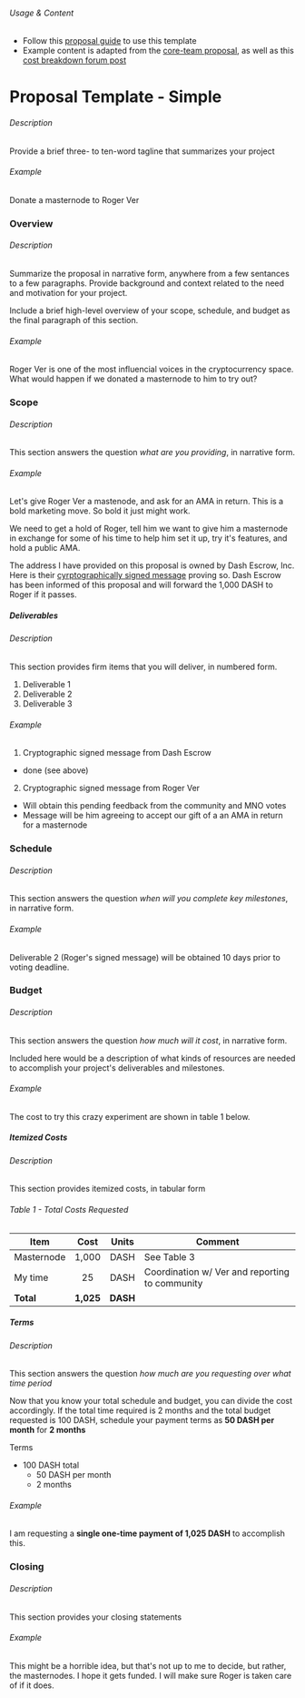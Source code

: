 ###### Usage & Content
* Follow this [proposal guide](https://github.com/dashcommunity/guides/blob/master/create_proposal_from_template.md) to use this template
* Example content is adapted from the [core-team proposal](https://www.dashcentral.org/p/core-team), as well as this [cost breakdown forum post](https://www.dash.org/forum/threads/core-proposal-split-proposal.9188/) 

# Proposal Template - Simple

###### Description
Provide a brief three- to ten-word tagline that summarizes your project 

###### Example
Donate a masternode to Roger Ver

### Overview

###### Description
Summarize the proposal in narrative form, anywhere from a few sentances to a few paragraphs.  Provide background and context related to the need and motivation for your project.  

Include a brief high-level overview of your scope, schedule, and budget as the final paragraph of this section.

###### Example
Roger Ver is one of the most influencial voices in the cryptocurrency space.  What would happen if we donated a masternode to him to try out?

### Scope

###### Description
This section answers the question *what are you providing*, in narrative form.

###### Example
Let's give Roger Ver a mastenode, and ask for an AMA in return.  This is a bold marketing move.  So bold it just might work.

We need to get a hold of Roger, tell him we want to give him a masternode in exchange for some of his time to help him set it up, try it's features, and hold a public AMA.  

The address I have provided on this proposal is owned by Dash Escrow, Inc.  Here is their [cyrptographically signed message](dummylink) proving so.  Dash Escrow has been informed of this proposal and will forward the 1,000 DASH to Roger if it passes. 

##### Deliverables

###### Description
This section provides firm items that you will deliver, in numbered form.

1. Deliverable 1
2. Deliverable 2
3. Deliverable 3

###### Example

1. Cryptographic signed message from Dash Escrow 
  * done (see above)
2. Cryptographic signed message from Roger Ver
  * Will obtain this pending feedback from the community and MNO votes
  * Message will be him agreeing to accept our gift of a an AMA in return for a masternode

### Schedule

###### Description
This section answers the question *when will you complete key milestones*, in narrative form.  

###### Example

Deliverable 2 (Roger's signed message) will be obtained 10 days prior to voting deadline. 

### Budget

###### Description
This section answers the question *how much will it cost*, in narrative form.  

Included here would be a description of what kinds of resources are needed to accomplish your project's deliverables and milestones.  

###### Example

The cost to try this crazy experiment are shown in table 1 below.

##### Itemized Costs

###### Description
This section provides itemized costs, in tabular form

###### Table 1 - Total Costs Requested
|   Item        |    Cost   |   Units  |                       Comment                   |
|---------------|:---------:|:--------:|-------------------------------------------------|
| Masternode    |   1,000   |    DASH  | See Table 3                                     |
| My time       |      25   |    DASH  | Coordination w/ Ver and reporting to community  |
| **Total**     | **1,025** | **DASH** |                                                 |

##### Terms

###### Description
This section answers the question *how much are you requesting over what time period*

Now that you know your total schedule and budget, you can divide the cost accordingly.  If the total time required is 2 months and the total budget requested is 100 DASH, schedule your payment terms as **50 DASH per month** for **2 months**

Terms
* 100 DASH total
  * 50 DASH per month
  * 2 months

###### Example
I am requesting a **single one-time payment of 1,025 DASH**  to accomplish this. 

### Closing

###### Description
This section provides your closing statements

###### Example
This might be a horrible idea, but that's not up to me to decide, but rather, the masternodes.  I hope it gets funded.  I will make sure Roger is taken care of if it does.
